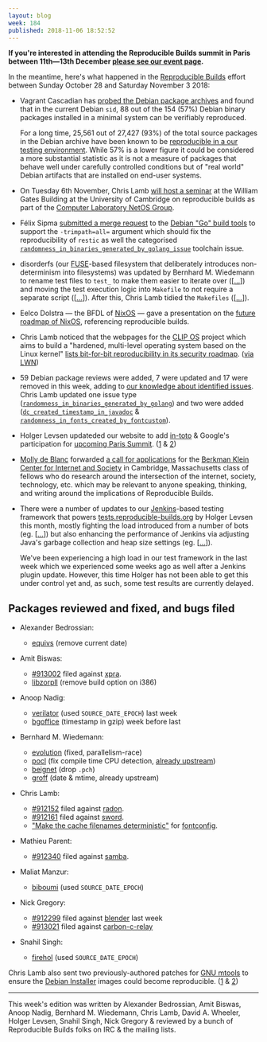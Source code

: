 ```yaml
---
layout: blog
week: 184
published: 2018-11-06 18:52:52
---
```


**If you're interested in attending the Reproducible Builds summit in Paris between 11th—13th December [please see our event page](https://reproducible-builds.org/events/paris2018/).**

In the meantime, here's what happened in the [Reproducible Builds](https://reproducible-builds.org) effort between Sunday October 28 and Saturday November 3 2018:

* Vagrant Cascadian has [probed the Debian package archives](https://lists.reproducible-builds.org/pipermail/rb-general/2018-October/001239.html) and found that in the current Debian `sid`, 88 out of the 154 (57%) Debian binary packages installed in a minimal system can be verifiably reproduced.

  For a long time, 25,561 out of 27,427 (93%) of the total source packages in the Debian archive have been known to be [reproducible in a our testing environment](https://tests.reproducible-builds.org/debian/buster/index_suite_amd64_stats.html). While 57% is a lower figure it could be considered a more substantial statistic as it is not a measure of packages that behave well under carefully controlled conditions but of "real world" Debian artifacts that are installed on end-user systems.

* On Tuesday 6th November, Chris Lamb [will host a seminar](http://talks.cam.ac.uk/talk/index/114232) at the William Gates Building at the University of Cambridge on reproducible builds as part of the [Computer Laboratory NetOS Group](https://www.cl.cam.ac.uk/research/srg/netos/).

* Félix Sipma [submitted a merge request](https://salsa.debian.org/go-team/packages/dh-golang/merge_requests/6) to the [Debian "Go" build tools](https://salsa.debian.org/go-team/packages/dh-golang) to support the `-trimpath=all=` argument which should fix the reproducibility of `restic` as well the categorised [`randomness_in_binaries_generated_by_golang_issue`](https://tests.reproducible-builds.org/debian/issues/unstable/randomness_in_binaries_generated_by_golang_issue.html) toolchain issue.

* disorderfs (our [FUSE](https://github.com/libfuse/libfuse)-based filesystem that deliberately introduces non-determinism into filesystems) was updated by Bernhard M. Wiedemann to rename test files to `test_` to make them easier to iterate over ([[...](https://salsa.debian.org/reproducible-builds/disorderfs/commit/cde568c)]) and moving the test execution logic into `Makefile` to not require a separate script ([[...](https://salsa.debian.org/reproducible-builds/disorderfs/commit/f587ed1)]). After this, Chris Lamb tidied the `Makefiles` ([[...](https://salsa.debian.org/reproducible-builds/disorderfs/commit/0232051)]).

* Eelco Dolstra — the BFDL of [NixOS](https://nixos.org/) — gave a presentation on the [future roadmap of NixOS](https://www.youtube.com/watch?v=8M6yvJC00J4), referencing reproducible builds.

* Chris Lamb noticed that the webpages for the [CLIP OS](https://clip-os.org/) project which aims to build a "hardened, multi-level operating system based on the Linux kernel" [lists bit-for-bit reproducibility in its security roadmap](https://docs.clip-os.org/clipos/security.html#bit-exact-reproducible-builds). ([via LWN](https://lwn.net/SubscriberLink/768819/63f750a55b508108/))

* 59 Debian package reviews were added, 7 were updated and 17 were removed in this week, adding to [our knowledge about identified issues](https://tests.reproducible-builds.org/debian/index_issues.html). Chris Lamb updated one issue type ([`randomness_in_binaries_generated_by_golang`](https://salsa.debian.org/reproducible-builds/reproducible-notes/commit/16748a15)) and two were added ([`dc_created_timestamp_in_javadoc`](https://salsa.debian.org/reproducible-builds/reproducible-notes/commit/4e0e4a81) & [`randomness_in_fonts_created_by_fontcustom`](https://salsa.debian.org/reproducible-builds/reproducible-notes/commit/f9c5dc1d)).

* Holger Levsen updateded our website to add [in-toto](https://in-toto.github.io/) & Google's participation for [upcoming Paris Summit](https://reproducible-builds.org/events/paris2018/). ([1](https://salsa.debian.org/reproducible-builds/reproducible-website/commit/9f40e5c) & [2](https://salsa.debian.org/reproducible-builds/reproducible-website/commit/a97c843))

* [Molly de Blanc](http://deblanc.net/) forwarded [a call for applications](https://lists.reproducible-builds.org/pipermail/rb-general/2018-November/001247.html) for the [Berkman Klein Center for Internet and Society](https://cyber.harvard.edu/) in Cambridge, Massachusetts class of fellows who do research around the intersection of the internet, society, technology, etc. which may be relevant to anyone speaking, thinking, and writing around the implications of Reproducible Builds.

* There were a number of updates to our [Jenkins](https://jenkins.io/)-based testing framework that powers [tests.reproducible-builds.org](tests.reproducible-builds.org) by Holger Levsen this month, mostly fighting the load introduced from a number of bots (eg. [[...](https://salsa.debian.org/qa/jenkins.debian.net/commit/d02a5512)]) but also enhancing the performance of Jenkins via adjusting Java's garbage collection and heap size settings (eg. [[...](https://salsa.debian.org/qa/jenkins.debian.net/commit/9a1f15b3)]).

  We've been experiencing a high load in our test framework in the last week which we experienced some weeks ago as well after a Jenkins plugin update. However, this time Holger has not been able to get this under control yet and, as such, some test results are currently delayed.


Packages reviewed and fixed, and bugs filed
-------------------------------------------

* Alexander Bedrossian:
    * [equivs](https://salsa.debian.org/perl-team/modules/packages/equivs/merge_requests/3) (remove current date)

* Amit Biswas:
    * [#913002](https://bugs.debian.org/913002) filed against [xpra](https://tracker.debian.org/pkg/xpra).
    * [libzorpll](https://github.com/Balasys/libzorpll/pull/1) (remove build option on i386)

* Anoop Nadig:
    * [verilator](https://salsa.debian.org/electronics-team/verilator/merge_requests/1) (used `SOURCE_DATE_EPOCH`) last week
    * [bgoffice](https://salsa.debian.org/dmn/bgoffice/merge_requests/1) (timestamp in gzip) week before last

* Bernhard M. Wiedemann:
    * [evolution](https://gitlab.gnome.org/GNOME/evolution/issues/196) (fixed, parallelism-race)
    * [pocl](https://build.opensuse.org/request/show/645732) (fix compile time CPU detection, [already upstream](https://github.com/pocl/pocl/pull/667))
    * [beignet](https://build.opensuse.org/request/show/645792) (drop `.pch`)
    * [groff](https://build.opensuse.org/request/show/645935) (date & mtime, already upstream)

* Chris Lamb:
    * [#912152](https://bugs.debian.org/912152) filed against [radon](https://tracker.debian.org/pkg/radon).
    * [#912161](https://bugs.debian.org/912161) filed against [sword](https://tracker.debian.org/pkg/sword).
    * ["Make the cache filenames deterministic"](https://lists.freedesktop.org/archives/fontconfig/2018-October/006374.html) for [fontconfig](https://www.freedesktop.org/wiki/Software/fontconfig/).

* Mathieu Parent:
    * [#912340](https://bugs.debian.org/912340) filed against [samba](https://tracker.debian.org/pkg/samba).

* Maliat Manzur:
    * [biboumi](https://salsa.debian.org/pkg-voip-team/biboumi/merge_requests/1) (used `SOURCE_DATE_EPOCH`)

* Nick Gregory:
    * [#912299](https://bugs.debian.org/cgi-bin/bugreport.cgi?bug=912299) filed against [blender](https://tracker.debian.org/pkg/blender) last week
    * [#913021](https://bugs.debian.org/cgi-bin/bugreport.cgi?bug=913021) filed against [carbon-c-relay](https://tracker.debian.org/pkg/carbon-c-relay)

* Snahil Singh:
    * [firehol](https://salsa.debian.org/debian/firehol/merge_requests/1) (used `SOURCE_DATE_EPOCH`)

Chris Lamb also sent two previously-authored patches for [GNU mtools](https://www.gnu.org/software/mtools/) to ensure the [Debian Installer](https://www.debian.org/devel/debian-installer/) images could become reproducible. ([1](http://lists.gnu.org/archive/html/info-mtools/2018-10/msg00003.html) & [2](http://lists.gnu.org/archive/html/info-mtools/2018-10/msg00004.html))


---

This week's edition was written by Alexander Bedrossian, Amit Biswas, Anoop Nadig, Bernhard M. Wiedemann, Chris Lamb, David A. Wheeler, Holger Levsen, Snahil Singh, Nick Gregory & reviewed by a bunch of Reproducible Builds folks on IRC & the mailing lists.
